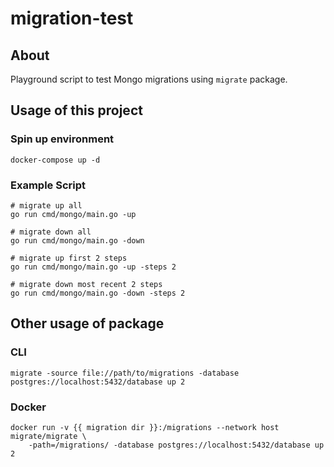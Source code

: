 # migration-test

## About

Playground script to test Mongo migrations using `migrate` package.

## Usage of this project

### Spin up environment

```
docker-compose up -d
```

### Example Script

```
# migrate up all
go run cmd/mongo/main.go -up

# migrate down all
go run cmd/mongo/main.go -down

# migrate up first 2 steps
go run cmd/mongo/main.go -up -steps 2

# migrate down most recent 2 steps
go run cmd/mongo/main.go -down -steps 2
```

## Other usage of package

### CLI
```
migrate -source file://path/to/migrations -database postgres://localhost:5432/database up 2
```

### Docker

```
docker run -v {{ migration dir }}:/migrations --network host migrate/migrate \
    -path=/migrations/ -database postgres://localhost:5432/database up 2
```
